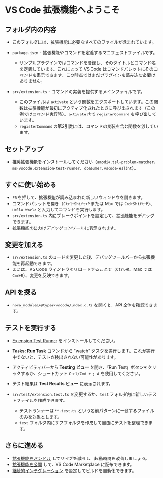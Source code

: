 # VS Code 拡張機能へようこそ

## フォルダ内の内容

* このフォルダには、拡張機能に必要なすべてのファイルが含まれています。
* `package.json` - 拡張機能やコマンドを定義するマニフェストファイルです。

  * サンプルプラグインではコマンドを登録し、そのタイトルとコマンド名を定義しています。これによって VS Code はコマンドパレットにそのコマンドを表示できます。この時点ではまだプラグインを読み込む必要はありません。
* `src/extension.ts` - コマンドの実装を提供するメインファイルです。

  * このファイルは `activate` という関数をエクスポートしています。この関数は拡張機能が最初にアクティブ化されたときに呼び出されます（この例ではコマンド実行時）。`activate` 内で `registerCommand` を呼び出しています。
  * `registerCommand` の第2引数には、コマンドの実装を含む関数を渡しています。

## セットアップ

* 推奨拡張機能をインストールしてください（`amodio.tsl-problem-matcher`、`ms-vscode.extension-test-runner`、`dbaeumer.vscode-eslint`）。

## すぐに使い始める

* `F5` を押して、拡張機能が読み込まれた新しいウィンドウを開きます。
* コマンドパレットを開き（`Ctrl+Shift+P` または Mac では `Cmd+Shift+P`）、`Hello World` と入力してコマンドを実行します。
* `src/extension.ts` 内にブレークポイントを設定して、拡張機能をデバッグできます。
* 拡張機能の出力はデバッグコンソールに表示されます。

## 変更を加える

* `src/extension.ts` のコードを変更した後、デバッグツールバーから拡張機能を再起動できます。
* または、VS Code ウィンドウをリロードすることで（`Ctrl+R`、Mac では `Cmd+R`）、変更を反映できます。

## API を探る

* `node_modules/@types/vscode/index.d.ts` を開くと、API 全体を確認できます。

## テストを実行する

* [Extension Test Runner](https://marketplace.visualstudio.com/items?itemName=ms-vscode.extension-test-runner) をインストールしてください。
* **Tasks: Run Task** コマンドから "watch" タスクを実行します。これが実行中でないと、テストが検出されない可能性があります。
* アクティビティバーから **Testing ビュー** を開き、「Run Test」ボタンをクリックするか、ショートカット `Ctrl/Cmd + ; A` を使用してください。
* テスト結果は **Test Results ビュー** に表示されます。
* `src/test/extension.test.ts` を変更するか、`test` フォルダ内に新しいテストファイルを作成できます。

  * テストランナーは `**.test.ts` という名前パターンに一致するファイルのみを対象とします。
  * `test` フォルダ内にサブフォルダを作成して自由にテストを整理できます。

## さらに進める

* [拡張機能をバンドル](https://code.visualstudio.com/api/working-with-extensions/bundling-extension) してサイズを減らし、起動時間を改善しましょう。
* [拡張機能を公開](https://code.visualstudio.com/api/working-with-extensions/publishing-extension) して、VS Code Marketplace に配布できます。
* [継続的インテグレーション](https://code.visualstudio.com/api/working-with-extensions/continuous-integration) を設定してビルドを自動化できます。

